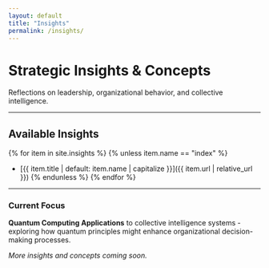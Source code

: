 ```yaml
---
layout: default
title: "Insights"
permalink: /insights/
---
```


# Strategic Insights & Concepts

Reflections on leadership, organizational behavior, and collective intelligence.

---

## Available Insights

{% for item in site.insights %}
  {% unless item.name == "index" %}
- [{{ item.title | default: item.name | capitalize }}]({{ item.url | relative_url }})
  {% endunless %}
{% endfor %}

---

### Current Focus

**Quantum Computing Applications** to collective intelligence systems - exploring how quantum principles might enhance organizational decision-making processes.

*More insights and concepts coming soon.*
